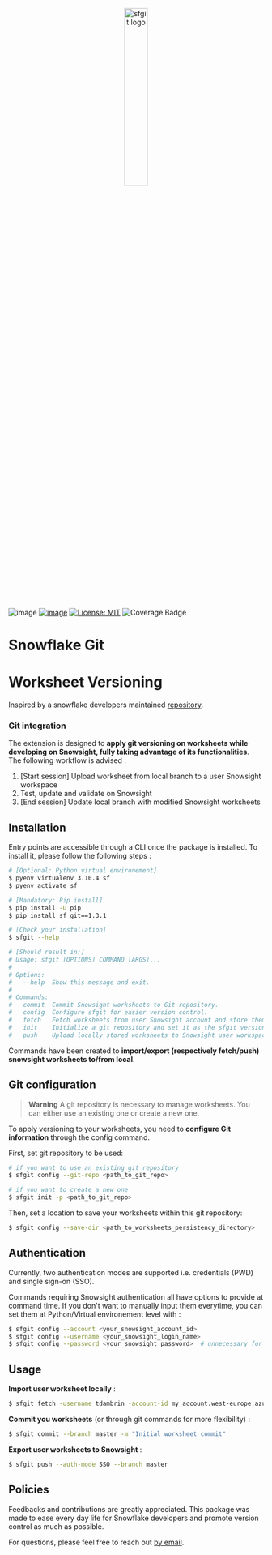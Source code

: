 <p align="center">
  <img src="https://github.com/tdambrin/sf_git/assets/61944454/077aa882-95c2-4f61-a05d-64e8e156b266" alt="sfgit logo" width="30%">
</p>

![image](https://img.shields.io/badge/Python-FFD43B?style=for-the-badge&logo=python&logoColor=blue)
[![image](https://img.shields.io/badge/Gmail-D14836?style=for-the-badge&logo=gmail&logoColor=white)](mailto:thomas.dambrin@gmail.com?subject=[GitHub]%20Snowflake%20Git%20Versioning)
[![License: MIT](https://img.shields.io/badge/License-MIT-yellow.svg)](https://opensource.org/licenses/MIT)
![Coverage Badge](https://img.shields.io/endpoint?url=https://gist.githubusercontent.com/tdambrin/e2c293d7db07bee70d2845387cb133ff/raw/sf_git_main_cov_badge.json)



# Snowflake Git

# Worksheet Versioning

Inspired by a snowflake developers maintained [repository](https://github.com/Snowflake-Labs/sfsnowsightextensions).

### Git integration 

The extension is designed to **apply git versioning on worksheets while developing on Snowsight, fully taking advantage of its functionalities**.\
The following workflow is advised :
1. [Start session] Upload worksheet from local branch to a user Snowsight workspace
2. Test, update and validate on Snowsight 
3. [End session] Update local branch with modified Snowsight worksheets

## Installation

Entry points are accessible through a CLI once the package is installed. 
To install it, please follow the following steps :

```bash
# [Optional: Python virtual environement]
$ pyenv virtualenv 3.10.4 sf
$ pyenv activate sf

# [Mandatory: Pip install]
$ pip install -U pip
$ pip install sf_git==1.3.1

# [Check your installation]
$ sfgit --help

# [Should result in:]
# Usage: sfgit [OPTIONS] COMMAND [ARGS]...
# 
# Options:
#   --help  Show this message and exit.
# 
# Commands:
#   commit  Commit Snowsight worksheets to Git repository.
#   config  Configure sfgit for easier version control.
#   fetch   Fetch worksheets from user Snowsight account and store them in...
#   init    Initialize a git repository and set it as the sfgit versioning...
#   push    Upload locally stored worksheets to Snowsight user workspace.
```

Commands have been created to **import/export (respectively fetch/push) snowsight worksheets to/from local**.

## Git configuration

> **Warning**
> A git repository is necessary to manage worksheets. You can either use an existing one
> or create a new one.

To apply versioning to your worksheets, you need to **configure Git information**
through the config command. 

First, set git repository to be used:

```bash
# if you want to use an existing git repository
$ sfgit config --git-repo <path_to_git_repo>

# if you want to create a new one 
$ sfgit init -p <path_to_git_repo>
```

Then, set a location to save your worksheets within this git repository:
```bash
$ sfgit config --save-dir <path_to_worksheets_persistency_directory>
```

## Authentication
Currently, two authentication modes are supported i.e. credentials (PWD) and single sign-on (SSO).

Commands requiring Snowsight authentication all have options to provide at command time. 
If you don't want to manually input them everytime, you can set them at Python/Virtual environement level with :


```bash
$ sfgit config --account <your_snowsight_account_id>
$ sfgit config --username <your_snowsight_login_name>
$ sfgit config --password <your_snowsight_password>  # unnecessary for SSO authentication mode
```

## Usage

**Import user worksheet locally** :
```bash
$ sfgit fetch -username tdambrin -account-id my_account.west-europe.azure --auth-mode SSO
```

**Commit you worksheets** (or through git commands for more flexibility) :
```bash
$ sfgit commit --branch master -m "Initial worksheet commit"
```

**Export user worksheets to Snowsight** :
```bash
$ sfgit push --auth-mode SSO --branch master
```

## Policies
Feedbacks and contributions are greatly appreciated. This package was made to ease every day life for Snowflake 
developers and promote version control as much as possible.

For questions, please feel free to reach out [by email](mailto:thomas.dambrin@gmail.com?subject=[GitHub]%20Snowflake%20Git%20Versioning).
